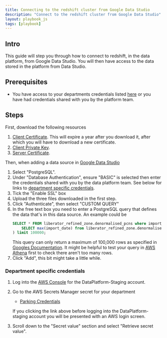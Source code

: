 ```yaml
---
title: Connecting to the redshift cluster from Google Data Studio
description: "Connect to the redshift cluster from Google Data Studio"
layout: playbook_js
tags: [playbook]
---
```


## Intro

This guide will step you through how to connect to redshift, in the data platform, from Google Data Studio. You will then have access to the data stored in the platform from Data Studio.

## Prerequisites

* You have access to your departments credentials listed [here](#department-specific-credentials) or you have had credentials shared with you by the platform team.

## Steps

First, download the following resources
  1. [Client Certificate][client_certificate]. This will expire a year after you download it, after which you will have to download a new certificate.
  1.  [Client Private Key][client_private_key].
  1.  [Server Certificate][server_certificate].

Then, when adding a data source in [Google Data Studio][google_data_studio]
1.  Select "PostgreSQL".
1. Under "Database Authentication", ensure "BASIC" is selected then enter the credentials shared with you by the data platform team. See below for links to [department specific credentials](#department-specific-credentials).
1. Tick the "Enable SSL" box
1. Upload the three files downloaded in the first step.
1. Click "Authenticate", then select "CUSTOM QUERY"
1. In the free text box you need to enter a PostgreSQL query that defines the data that's in this data source. An example could be
    ```sql
    SELECT * FROM liberator_refined_zone.denormalised_pcns where import_date = (
        SELECT max(import_date) from liberator_refined_zone.denormalised_pcns
    ) limit 100000;
    ```
    This query can only return a maximum of 100,000 rows as specified in [Googles Documentation](https://support.google.com/datastudio/answer/7288010?hl=en#zippy=%2Cin-this-article). It might be helpful to test your query in [AWS Athena][aws_athena] first to check there aren't too many rows.
1. Click "Add", this bit might take a little while.



### Department specific credentials

1. Log into the [AWS Console][aws_sso_link] for the DataPlatform-Staging account.

1. Go to the AWS Secrets Manager secret for your department

   - [Parking Credentials][parking_user_secret_staging]

   If you clicking the link above before logging into the DataPlatform-staging account you will be presented with an
   AWS login screen.

1. Scroll down to the "Secret value" section and select "Retrieve secret value".

[client_certificate]: https://dataplatform-stg-ssl-connection-resources.s3.eu-west-2.amazonaws.com/client_certificate.crt
[client_private_key]: https://dataplatform-stg-ssl-connection-resources.s3.eu-west-2.amazonaws.com/client_private_key.key
[server_certificate]: https://s3.amazonaws.com/redshift-downloads/redshift-ca-bundle.crt
[aws_sso_link]: https://hackney.awsapps.com/start/#/
[parking_user_secret_staging]: https://eu-west-2.console.aws.amazon.com/secretsmanager/home?region=eu-west-2#!/secret?name=dataplatform-stg%2Fparking%2Fredshift-cluster-user
[google_data_studio]: https://datastudio.google.com/u/0/datasources/create/
[aws_athena]: https://eu-west-2.console.aws.amazon.com/athena/home?region=eu-west-2#query

